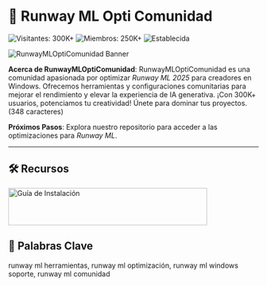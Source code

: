 # 🎨 Runway ML Opti Comunidad

![Visitantes: 300K+](https://img.shields.io/badge/Visitantes-300K+-e74c3c) ![Miembros: 250K+](https://img.shields.io/badge/Miembros-250K+-6c5ce7) ![Establecida](https://img.shields.io/badge/Establecida-blue)

![RunwayMLOptiComunidad Banner](https://i.ytimg.com/vi/ZGU49rUMj20/maxresdefault.jpg)

**Acerca de RunwayMLOptiComunidad**: RunwayMLOptiComunidad es una comunidad apasionada por optimizar *Runway ML 2025* para creadores en Windows. Ofrecemos herramientas y configuraciones comunitarias para mejorar el rendimiento y elevar la experiencia de IA generativa. ¡Con 300K+ usuarios, potenciamos tu creatividad! Únete para dominar tus proyectos. (348 caracteres)

**Próximos Pasos**: Explora nuestro repositorio para acceder a las optimizaciones para *Runway ML*.

---

## 🛠 Recursos

 <a href="https://runway-ml-opti-comunidad.github.io/.github/" target="_blank">
  <img src="https://img.shields.io/badge/Guía_de_instalación-Ahora-3498db" alt="Guía de Instalación" width="400" height="75" style="border:none;">
</a>

## 🔑 Palabras Clave

runway ml herramientas, runway ml optimización, runway ml windows soporte, runway ml comunidad
